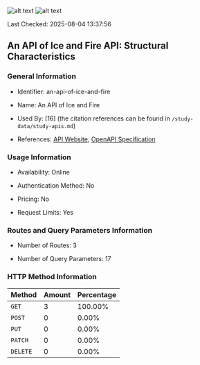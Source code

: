 ![alt text](https://img.shields.io/badge/OpenAPI_Specification-Valid-brightgreen.svg) ![alt text](https://img.shields.io/badge/Server_URL-Valid-brightgreen.svg) 

Last Checked: 2025-08-04 13:37:56

## An API of Ice and Fire API: Structural Characteristics

### General Information

- Identifier: an-api-of-ice-and-fire

- Name: An API of Ice and Fire

- Used By: [16] (the citation references can be found in `/study-data/study-apis.md`)

- References: [API Website](https://anapioficeandfire.com), [OpenAPI Specification](https://www.postman.com/postman/postman-team-collections/documentation/4dugaxo/game-of-thrones)

### Usage Information

- Availability: Online

- Authentication Method: No

- Pricing: No

- Request Limits: Yes

### Routes and Query Parameters Information

- Number of Routes: 3

- Number of Query Parameters: 17

### HTTP Method Information

| Method | Amount | Percentage |
|--------|--------|------------|
| `GET` | 3 | 100.00% |
| `POST` | 0 | 0.00% |
| `PUT` | 0 | 0.00% |
| `PATCH` | 0 | 0.00% |
| `DELETE` | 0 | 0.00% |
